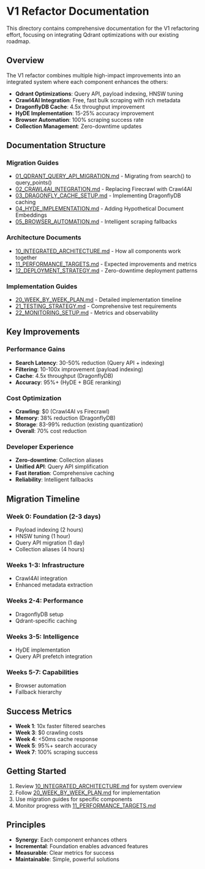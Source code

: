 # V1 Refactor Documentation

This directory contains comprehensive documentation for the V1 refactoring effort, focusing on integrating Qdrant optimizations with our existing roadmap.

## Overview

The V1 refactor combines multiple high-impact improvements into an integrated system where each component enhances the others:

- **Qdrant Optimizations**: Query API, payload indexing, HNSW tuning
- **Crawl4AI Integration**: Free, fast bulk scraping with rich metadata
- **DragonflyDB Cache**: 4.5x throughput improvement
- **HyDE Implementation**: 15-25% accuracy improvement
- **Browser Automation**: 100% scraping success rate
- **Collection Management**: Zero-downtime updates

## Documentation Structure

### Migration Guides

- [01_QDRANT_QUERY_API_MIGRATION.md](./01_QDRANT_QUERY_API_MIGRATION.md) - Migrating from search() to query_points()
- [02_CRAWL4AI_INTEGRATION.md](./02_CRAWL4AI_INTEGRATION.md) - Replacing Firecrawl with Crawl4AI
- [03_DRAGONFLY_CACHE_SETUP.md](./03_DRAGONFLY_CACHE_SETUP.md) - Implementing DragonflyDB caching
- [04_HYDE_IMPLEMENTATION.md](./04_HYDE_IMPLEMENTATION.md) - Adding Hypothetical Document Embeddings
- [05_BROWSER_AUTOMATION.md](./05_BROWSER_AUTOMATION.md) - Intelligent scraping fallbacks

### Architecture Documents

- [10_INTEGRATED_ARCHITECTURE.md](./10_INTEGRATED_ARCHITECTURE.md) - How all components work together
- [11_PERFORMANCE_TARGETS.md](./11_PERFORMANCE_TARGETS.md) - Expected improvements and metrics
- [12_DEPLOYMENT_STRATEGY.md](./12_DEPLOYMENT_STRATEGY.md) - Zero-downtime deployment patterns

### Implementation Guides

- [20_WEEK_BY_WEEK_PLAN.md](./20_WEEK_BY_WEEK_PLAN.md) - Detailed implementation timeline
- [21_TESTING_STRATEGY.md](./21_TESTING_STRATEGY.md) - Comprehensive test requirements
- [22_MONITORING_SETUP.md](./22_MONITORING_SETUP.md) - Metrics and observability

## Key Improvements

### Performance Gains

- **Search Latency**: 30-50% reduction (Query API + indexing)
- **Filtering**: 10-100x improvement (payload indexing)
- **Cache**: 4.5x throughput (DragonflyDB)
- **Accuracy**: 95%+ (HyDE + BGE reranking)

### Cost Optimization

- **Crawling**: $0 (Crawl4AI vs Firecrawl)
- **Memory**: 38% reduction (DragonflyDB)
- **Storage**: 83-99% reduction (existing quantization)
- **Overall**: 70% cost reduction

### Developer Experience

- **Zero-downtime**: Collection aliases
- **Unified API**: Query API simplification
- **Fast iteration**: Comprehensive caching
- **Reliability**: Intelligent fallbacks

## Migration Timeline

### Week 0: Foundation (2-3 days)

- Payload indexing (2 hours)
- HNSW tuning (1 hour)
- Query API migration (1 day)
- Collection aliases (4 hours)

### Weeks 1-3: Infrastructure

- Crawl4AI integration
- Enhanced metadata extraction

### Weeks 2-4: Performance

- DragonflyDB setup
- Qdrant-specific caching

### Weeks 3-5: Intelligence

- HyDE implementation
- Query API prefetch integration

### Weeks 5-7: Capabilities

- Browser automation
- Fallback hierarchy

## Success Metrics

- **Week 1**: 10x faster filtered searches
- **Week 3**: $0 crawling costs
- **Week 4**: <50ms cache response
- **Week 5**: 95%+ search accuracy
- **Week 7**: 100% scraping success

## Getting Started

1. Review [10_INTEGRATED_ARCHITECTURE.md](./10_INTEGRATED_ARCHITECTURE.md) for system overview
2. Follow [20_WEEK_BY_WEEK_PLAN.md](./20_WEEK_BY_WEEK_PLAN.md) for implementation
3. Use migration guides for specific components
4. Monitor progress with [11_PERFORMANCE_TARGETS.md](./11_PERFORMANCE_TARGETS.md)

## Principles

- **Synergy**: Each component enhances others
- **Incremental**: Foundation enables advanced features
- **Measurable**: Clear metrics for success
- **Maintainable**: Simple, powerful solutions
